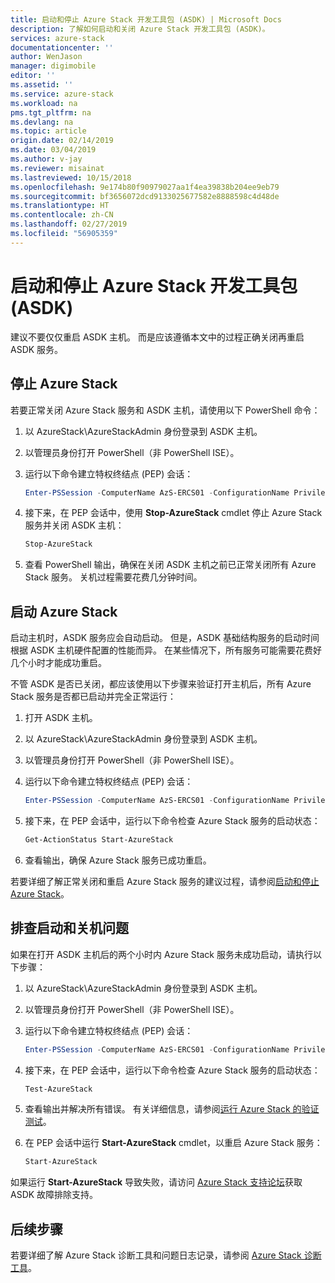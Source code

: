 ```yaml
---
title: 启动和停止 Azure Stack 开发工具包 (ASDK) | Microsoft Docs
description: 了解如何启动和关闭 Azure Stack 开发工具包 (ASDK)。
services: azure-stack
documentationcenter: ''
author: WenJason
manager: digimobile
editor: ''
ms.assetid: ''
ms.service: azure-stack
ms.workload: na
pms.tgt_pltfrm: na
ms.devlang: na
ms.topic: article
origin.date: 02/14/2019
ms.date: 03/04/2019
ms.author: v-jay
ms.reviewer: misainat
ms.lastreviewed: 10/15/2018
ms.openlocfilehash: 9e174b80f90979027aa1f4ea39838b204ee9eb79
ms.sourcegitcommit: bf3656072dcd9133025677582e8888598c4d48de
ms.translationtype: HT
ms.contentlocale: zh-CN
ms.lasthandoff: 02/27/2019
ms.locfileid: "56905359"
---
```

# <a name="start-and-stop-the-azure-stack-development-kit-asdk"></a>启动和停止 Azure Stack 开发工具包 (ASDK)
建议不要仅仅重启 ASDK 主机。 而是应该遵循本文中的过程正确关闭再重启 ASDK 服务。 

## <a name="stop-azure-stack"></a>停止 Azure Stack 
若要正常关闭 Azure Stack 服务和 ASDK 主机，请使用以下 PowerShell 命令：

1. 以 AzureStack\AzureStackAdmin 身份登录到 ASDK 主机。
2. 以管理员身份打开 PowerShell（非 PowerShell ISE）。
3. 运行以下命令建立特权终结点 (PEP) 会话： 

   ```powershell
   Enter-PSSession -ComputerName AzS-ERCS01 -ConfigurationName PrivilegedEndpoint
   ```
4. 接下来，在 PEP 会话中，使用 **Stop-AzureStack** cmdlet 停止 Azure Stack 服务并关闭 ASDK 主机：

   ```powershell
   Stop-AzureStack
   ```
5. 查看 PowerShell 输出，确保在关闭 ASDK 主机之前已正常关闭所有 Azure Stack 服务。 关机过程需要花费几分钟时间。

## <a name="start-azure-stack"></a>启动 Azure Stack 
启动主机时，ASDK 服务应会自动启动。 但是，ASDK 基础结构服务的启动时间根据 ASDK 主机硬件配置的性能而异。 在某些情况下，所有服务可能需要花费好几个小时才能成功重启。

不管 ASDK 是否已关闭，都应该使用以下步骤来验证打开主机后，所有 Azure Stack 服务是否都已启动并完全正常运行： 

1. 打开 ASDK 主机。 
2. 以 AzureStack\AzureStackAdmin 身份登录到 ASDK 主机。
3. 以管理员身份打开 PowerShell（非 PowerShell ISE）。
4. 运行以下命令建立特权终结点 (PEP) 会话：

   ```powershell
   Enter-PSSession -ComputerName AzS-ERCS01 -ConfigurationName PrivilegedEndpoint
   ```
5. 接下来，在 PEP 会话中，运行以下命令检查 Azure Stack 服务的启动状态：

   ```powershell
   Get-ActionStatus Start-AzureStack
   ```
6. 查看输出，确保 Azure Stack 服务已成功重启。

若要详细了解正常关闭和重启 Azure Stack 服务的建议过程，请参阅[启动和停止 Azure Stack](../azure-stack-start-and-stop.md)。 

## <a name="troubleshoot-startup-and-shutdown"></a>排查启动和关机问题 
如果在打开 ASDK 主机后的两个小时内 Azure Stack 服务未成功启动，请执行以下步骤：

1. 以 AzureStack\AzureStackAdmin 身份登录到 ASDK 主机。
2. 以管理员身份打开 PowerShell（非 PowerShell ISE）。
3. 运行以下命令建立特权终结点 (PEP) 会话：

   ```powershell
   Enter-PSSession -ComputerName AzS-ERCS01 -ConfigurationName PrivilegedEndpoint
   ```
4. 接下来，在 PEP 会话中，运行以下命令检查 Azure Stack 服务的启动状态：

   ```powershell
   Test-AzureStack
   ```
5. 查看输出并解决所有错误。 有关详细信息，请参阅[运行 Azure Stack 的验证测试](../azure-stack-diagnostic-test.md)。
6. 在 PEP 会话中运行 **Start-AzureStack** cmdlet，以重启 Azure Stack 服务：

   ```powershell
   Start-AzureStack
   ```

如果运行 **Start-AzureStack** 导致失败，请访问 [Azure Stack 支持论坛](https://social.msdn.microsoft.com/Forums/en-US/home?forum=azurestack)获取 ASDK 故障排除支持。 

## <a name="next-steps"></a>后续步骤 
若要详细了解 Azure Stack 诊断工具和问题日志记录，请参阅 [Azure Stack 诊断工具](../azure-stack-diagnostics.md)。
